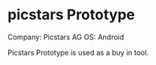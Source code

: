 picstars Prototype
==================

Company: Picstars AG
OS: Android

Picstars Prototype is used as a buy in tool.

 


